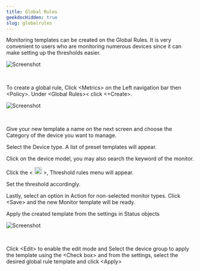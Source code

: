 ```yaml
---
title: Global Rules
geekdocHidden: true
slug: globalrules
---
```


Monitoring templates can be created on the Global Rules. It is very convenient to users who are monitoring numerous devices since it can make setting up the thresholds easier.

![Screenshot](/cloud_vista/metrics/images/global1.PNG)

&nbsp;

To create a global rule, Click \<Metrics> on the Left navigation bar then \<Policy>. Under \<Global Rules>< click <+Create>.

![Screenshot](/cloud_vista/metrics/images/global2.png)

&nbsp;

Give your new template a name on the next screen and choose the Category of the device you want to manage.

Select the Device type. A list of preset templates will appear.

Click on the device model, you may also search the keyword of the monitor. 

Click the < <img src="/cloud_vista/metrics/images/pencilicon.png" width="20px"> >, Threshold rules menu will appear.

Set the threshold accordingly.

Lastly, select an option in Action for non-selected monitor types. Click \<Save> and the new Monitor template will be ready.

Apply the created template from the settings in Status objects

![Screenshot](/cloud_vista/metrics/images/global3.png)

&nbsp;

Click \<Edit> to enable the edit mode and Select the device group to apply the template using the \<Check box> and from the settings, select the desired global rule template and click \<Apply>